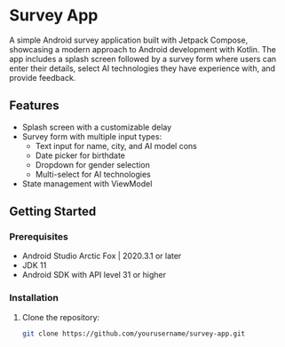 # Survey App

A simple Android survey application built with Jetpack Compose, showcasing a modern approach to Android development with Kotlin. The app includes a splash screen followed by a survey form where users can enter their details, select AI technologies they have experience with, and provide feedback.

## Features

- Splash screen with a customizable delay
- Survey form with multiple input types:
    - Text input for name, city, and AI model cons
    - Date picker for birthdate
    - Dropdown for gender selection
    - Multi-select for AI technologies
- State management with ViewModel

## Getting Started

### Prerequisites

- Android Studio Arctic Fox | 2020.3.1 or later
- JDK 11
- Android SDK with API level 31 or higher

### Installation

1. Clone the repository:
   ```sh
   git clone https://github.com/yourusername/survey-app.git

